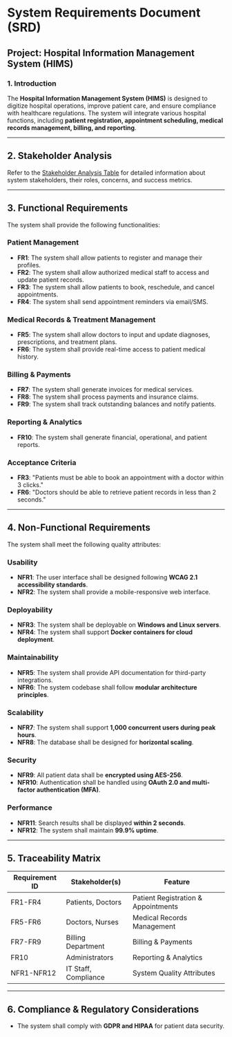 # System Requirements Document (SRD)

## Project: Hospital Information Management System (HIMS)

### **1. Introduction**
The **Hospital Information Management System (HIMS)** is designed to digitize hospital operations, improve patient care, and ensure compliance with healthcare regulations. The system will integrate various hospital functions, including **patient registration, appointment scheduling, medical records management, billing, and reporting**.

---

## **2. Stakeholder Analysis**
Refer to the [Stakeholder Analysis Table](stakeholders.md) for detailed information about system stakeholders, their roles, concerns, and success metrics.

---

## **3. Functional Requirements**
The system shall provide the following functionalities:

### **Patient Management**
- **FR1**: The system shall allow patients to register and manage their profiles.
- **FR2**: The system shall allow authorized medical staff to access and update patient records.
- **FR3**: The system shall allow patients to book, reschedule, and cancel appointments.
- **FR4**: The system shall send appointment reminders via email/SMS.

### **Medical Records & Treatment Management**
- **FR5**: The system shall allow doctors to input and update diagnoses, prescriptions, and treatment plans.
- **FR6**: The system shall provide real-time access to patient medical history.

### **Billing & Payments**
- **FR7**: The system shall generate invoices for medical services.
- **FR8**: The system shall process payments and insurance claims.
- **FR9**: The system shall track outstanding balances and notify patients.

### **Reporting & Analytics**
- **FR10**: The system shall generate financial, operational, and patient reports.

### **Acceptance Criteria**
- **FR3**: "Patients must be able to book an appointment with a doctor within 3 clicks."
- **FR6**: "Doctors should be able to retrieve patient records in less than 2 seconds."

---

## **4. Non-Functional Requirements**
The system shall meet the following quality attributes:

### **Usability**
- **NFR1**: The user interface shall be designed following **WCAG 2.1 accessibility standards**.
- **NFR2**: The system shall provide a mobile-responsive web interface.

### **Deployability**
- **NFR3**: The system shall be deployable on **Windows and Linux servers**.
- **NFR4**: The system shall support **Docker containers for cloud deployment**.

### **Maintainability**
- **NFR5**: The system shall provide API documentation for third-party integrations.
- **NFR6**: The system codebase shall follow **modular architecture principles**.

### **Scalability**
- **NFR7**: The system shall support **1,000 concurrent users during peak hours**.
- **NFR8**: The database shall be designed for **horizontal scaling**.

### **Security**
- **NFR9**: All patient data shall be **encrypted using AES-256**.
- **NFR10**: Authentication shall be handled using **OAuth 2.0 and multi-factor authentication (MFA)**.

### **Performance**
- **NFR11**: Search results shall be displayed **within 2 seconds**.
- **NFR12**: The system shall maintain **99.9% uptime**.

---

## **5. Traceability Matrix**
| **Requirement ID** | **Stakeholder(s)**       | **Feature**                         |
|------------------|-----------------------|----------------------------------|
| FR1-FR4         | Patients, Doctors      | Patient Registration & Appointments |
| FR5-FR6         | Doctors, Nurses        | Medical Records Management         |
| FR7-FR9         | Billing Department     | Billing & Payments                 |
| FR10           | Administrators         | Reporting & Analytics              |
| NFR1-NFR12      | IT Staff, Compliance   | System Quality Attributes          |

---

## **6. Compliance & Regulatory Considerations**
- The system shall comply with **GDPR and HIPAA** for patient data security.
